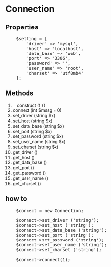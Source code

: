 # Connection

## Properties

<pre>
    $setting = [
        'driver' => 'mysql',
        'host' => 'localhost',
        'data_base' => 'web',
        'port' => '3306',
        'password' => '',
        'user_name' => 'root',
        'charset' => 'utf8mb4'
    ];
</pre>

## Methods

<ol>
    <li>__construct () {}</li>
    <li>connect (int $mssg = 0)</li>
    <li>set_driver (string $x)</li>
    <li>set_host (string $x)</li>
    <li>set_data_base (string $x)</li>
    <li>set_port (string $x)</li>
    <li>set_password (string $x)</li>
    <li>set_user_name (string $x)</li>
    <li>set_charset (string $x)</li>
    <li>get_driver ()</li>
    <li>get_host ()</li>
    <li>get_data_base ()</li>
    <li>get_port ()</li>
    <li>get_password ()</li>
    <li>get_user_name ()</li>
    <li>get_charset ()</li>
</ol>

## how to 

<pre>
    $connect = new Connection;

    $connect->set_driver ('string');
    $connect->set_host ('string');
    $connect->set_data_base ('string');
    $connect->set_port ('string');
    $connect->set_password ('string');
    $connect->set_user_name ('string');
    $connect->set_charset ('string');

    $connect->connect(1);
</pre>